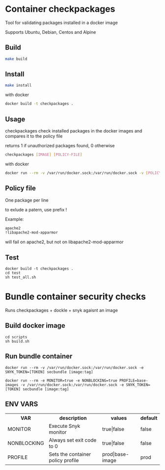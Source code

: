 # Container checkpackages

Tool for validating packages installed in a docker image

Supports Ubuntu, Debian, Centos and Alpine

## Build 
```bash
make build 
```

## Install
```bash
make install
```

with docker 
```bash
docker build -t checkpackages . 
```


## Usage
checkpackages check installed packages in the docker images and compares it to the policy file

returns 1 if unauthorized packages found, 0 otherwise


```bash
checkpackages [IMAGE] [POLICY-FILE]
```

with docker
```bash
docker run --rm -v /var/run/docker.sock:/var/run/docker.sock -v [POLICY_PATH]:/tmp/policy checkpackages [IMAGE] /tmp/policy
```


## Policy file
One package per line

to exlude a patern, use prefix !


Example:
```bash
apache2
!libapache2-mod-apparmor
```

will fail on apache2, but not on libapache2-mod-apparmor

## Test
```
docker build -t checkpackages . 
cd test
sh test_all.sh
```

# Bundle container security checks

Runs checkpackages + dockle + snyk agaisnt an image


## Build docker image
```
cd scripts
sh build.sh
```

## Run bundle container
```
docker run --rm -v /var/run/docker.sock:/var/run/docker.sock -e SNYK_TOKEN=[TOKEN] secbundle [image:tag]

docker run --rm -e MONITOR=true -e NONBLOCKING=true PROFILE=base-images -v /var/run/docker.sock:/var/run/docker.sock -e SNYK_TOKEN=[TOKEN] secbundle [image:tag]
```

## ENV VARS
<table>
<tr><th>VAR</th><th>description</th><th>values</th><th>default</th></tr>
<tr><td>MONITOR</td><td>Execute Snyk monitor</td><td>true|false</td><td>false</td></tr>
<tr><td>NONBLOCKING</td><td>Always set exit code to 0</td><td>true|false</td><td>false</td></tr>
<tr><td>PROFILE</td><td>Sets the container policy profile</td><td>prod|base-image</td><td>prod</td></tr>
</table>
